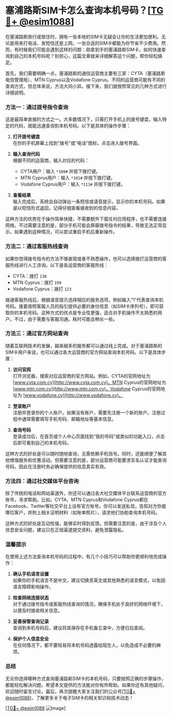 # 塞浦路斯SIM卡怎么查询本机号码？[[TG💪+ @esim1088](https://t.me/s/esim1088)]

在塞浦路斯旅行或居住时，拥有一张本地的SIM卡无疑会让你的生活更加便利。无论是用来打电话、发短信还是上网，一张合适的SIM卡都能为你节省不少费用。然而，有时候我们可能会遇到这样的问题：刚拿到手的塞浦路斯SIM卡，如何快速查询到自己的本机号码呢？别担心，这篇文章就来详细解答这个问题，帮你轻松搞定。

首先，我们需要明确一点，塞浦路斯的通信运营商主要有三家：CYTA（塞浦路斯电信管理局）、MTN Cyprus以及Vodafone Cyprus。不同的运营商可能有不同的查询方式，但总体来说，方法大同小异。接下来，我们就按照常见的几种方式进行详细说明。

### 方法一：通过拨号指令查询

这是最简单直接的方式之一。大多数情况下，只需打开手机上的拨号键盘，输入特定的代码，就能迅速查询到本机号码。以下是具体的操作步骤：

1. **打开拨号键盘**  
   在你的手机屏幕上找到“拨号”或“电话”图标，点击进入拨号界面。

2. **输入查询代码**  
   根据不同的运营商，输入对应的代码：
   - CYTA用户：输入 `*100#` 并按下拨打键。
   - MTN Cyprus用户：输入 `*101#` 并按下拨打键。
   - Vodafone Cyprus用户：输入 `*111#` 并按下拨打键。

3. **查看结果**  
   输入完成后，系统会自动弹出一条短信或语音提示，显示你的本机号码。如果是以短信形式返回，记得仔细查看接收到的信息内容。

这种方法的优势在于操作简单快捷，不需要额外下载任何应用程序，也不需要连接网络。不过需要注意的是，部分手机可能会屏蔽拨号指令的结果，导致无法正常显示。如果遇到这种情况，可以尝试重启手机后重新操作。

### 方法二：通过客服热线查询

如果你觉得拨号指令的方法不够直观或者不熟悉操作，也可以选择拨打运营商的客服热线进行人工咨询。以下是各运营商的客服热线：

- CYTA：拨打 `138`
- MTN Cyprus：拨打 `199`
- Vodafone Cyprus：拨打 `123`

拨通客服热线后，根据语音提示选择相应的服务选项，例如输入“1”代表查询本机号码。接着按照客服人员的指引提供必要的身份信息（如SIM卡序列号），即可获取你的本机号码。这种方式的优点是专业性更强，适合对手机操作不太熟悉的用户。不过，由于需要与客服沟通，耗时可能会稍长一些。

### 方法三：通过官方网站查询

随着互联网技术的发展，越来越多的服务都可以通过线上完成。对于塞浦路斯的SIM卡用户来说，也可以通过各大运营商的官方网站查询本机号码。以下是具体步骤：

1. **访问官网**  
   打开浏览器，搜索对应运营商的官方网站。例如，CYTA的官网地址为 [www.cyta.com.cy](http://www.cyta.com.cy)，MTN Cyprus的官网地址为 [www.mtn.com.cy](http://www.mtn.com.cy)，Vodafone Cyprus的官网地址为 [www.vodafone.cy](http://www.vodafone.cy)。

2. **登录账户**  
   注册并登录你的个人账户。如果没有账户，需要先注册一个新的账户。注册过程中通常需要填写手机号码、邮箱地址等基本信息。

3. **查询号码**  
   登录成功后，在首页或个人中心页面找到“我的号码”或类似的功能入口，点击后即可看到自己的本机号码。

这种方式的好处是可以随时随地查询，无需依赖手机信号。同时，还能顺便了解其他增值服务和优惠活动。但需要注意的是，部分运营商可能要求实名认证才能查询号码，因此在注册时务必确保提供的信息真实有效。

### 方法四：通过社交媒体平台咨询

除了传统的电话和网站渠道外，你还可以通过各大社交媒体平台联系运营商的官方账号，寻求帮助。比如，CYTA、MTN Cyprus和Vodafone Cyprus都在Facebook、Twitter等社交平台上设有官方账号。你可以发送私信，告知对方你是哪位客户，并附上相关证明材料（如账单照片），请求他们协助查询本机号码。

这种方式的好处是互动性强，能够实时得到反馈。但需要注意的是，由于涉及个人信息安全问题，建议只在正规渠道提交资料，避免泄露隐私。

### 温馨提示

在使用上述方法查询本机号码的过程中，有几个小技巧可以帮助你更顺利地完成操作：

1. **确认手机语言设置**  
   如果你的手机语言不是中文，建议切换至英文或其他熟悉的语言模式，以免因语言障碍影响操作。

2. **检查网络连接状态**  
   对于通过拨号指令或客服热线查询的情况，确保手机处于良好的网络环境下，以便及时接收相关信息。

3. **妥善保管查询记录**  
   查询到本机号码后，建议将其保存在手机备忘录中，方便日后查阅。

4. **保护个人信息安全**  
   在任何情况下，都不要轻易将本机号码透露给陌生人，以免造成不必要的麻烦。

### 总结

无论你选择哪种方式查询塞浦路斯SIM卡的本机号码，只要按照正确的步骤操作，都能轻松解决问题。希望本文提供的方法能对你有所帮助。如果你还有其他疑问，欢迎随时留言讨论。最后，再次提醒大家关注我们的公众号[[TG💪+ @esim1088](https://t.me/s/esim1088)]，了解更多关于电子SIM卡的相关知识和技术动态！

[[TG💪+ @esim1088](https://t.me/s/esim1088) ![Image](https://i.postimg.cc/4NQfJmqS/Snipaste-2025-05-13-00-14-12.png)]
